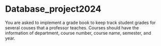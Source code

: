 # Database_project2024
You are asked to implement a grade book to keep track student grades for several couses that a professor teaches. Courses should have the information of department, course number, course name, semester, and year.
